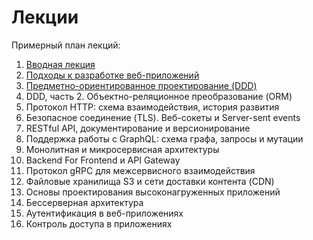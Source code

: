 # Лекции

Примерный план лекций:

1. [Вводная лекция](https://is-web-y26.github.io/lectures/01-intro)
2. [Подходы к разработке веб-приложений](https://is-web-y26.github.io/lectures/02-app-server-history)
3. [Предметно-ориентированное проектирование (DDD)](https://is-web-y26.github.io/lectures/03-ddd-contexts-entities)
4. DDD, часть 2. Объектно-реляционное преобразование (ORM)
5. Протокол HTTP: схема взаимодействия, история развития
6. Безопасное соединение (TLS). Веб-сокеты и Server-sent events
7. RESTful API, документирование и версионирование
8. Поддержка работы с GraphQL: схема графа, запросы и мутации
9. Монолитная и микросервисная архитектуры
10. Backend For Frontend и API Gateway
11. Протокол gRPC для межсервисного взаимодействия
12. Файловые хранилища S3 и сети доставки контента (CDN)
13. Основы проектирования высоконагруженных приложений
14. Бессерверная архитектура
15. Аутентификация в веб-приложениях
16. Контроль доступа в приложениях
